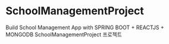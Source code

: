 # SchoolManagementProject
Build School Management App with SPRING BOOT + REACTJS + MONGODB
SchoolManagementProject
프로젝트 